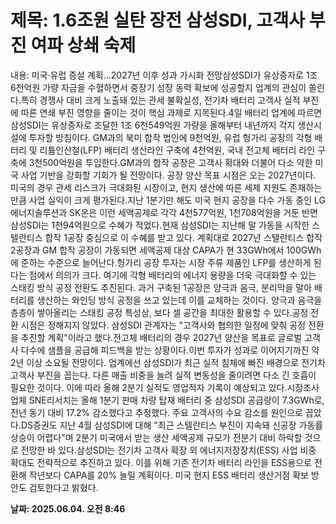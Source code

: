 # **제목: 1.6조원 실탄 장전 삼성SDI, 고객사 부진 여파 상쇄 숙제**

  내용: 미국·유럽 증설 계획…2027년 이후 성과 가시화 전망삼성SDI가 유상증자로 1조 6천억원 가량 자금을 수혈하면서 중장기 성장 동력 확보에 성공할지 업계의 관심이 쏠린다.특히 경쟁사 대비 크게 노출돼 있는 관세 불확실성, 전기차 배터리 고객사 실적 부진에 따른 연쇄 부진 영향을 줄이는 것이 핵심 과제로 지목된다.4일 배터리 업계에 따르면 삼성SDI는 유상증자로 조달한 1조 6천549억원 가량을 올해부터 내년까지 각지 생산시설에 투자할 방침이다. GM과의 북미 합작 법인에 9천억원, 유럽 헝가리 공장의 각형 배터리 및 리튬인산철(LFP) 배터리 생산라인 구축에 4천억원, 국내 전고체 배터리 라인 구축에 3천500억원을 투입한다.GM과의 합작 공장은 고객사 확대와 더불어 다소 약한 미국 사업 기반을 강화할 기회가 될 전망이다. 공장 양산 목표 시점은 오는 2027년이다. 미국의 경우 관세 리스크가 극대화된 시장이고, 현지 생산에 따른 세제 지원도 존재하는 만큼 사업 실익이 크게 평가된다.지난 1분기만 해도 미국 현지 공장을 다수 가동 중인 LG에너지솔루션과 SK온은 이런 세액공제로 각각 4천577억원, 1천708억원을 거둔 반면 삼성SDI는 1천94억원으로 수혜가 적었다.현재 삼성SDI는 지난해 말 가동을 시작한 스텔란티스 합작 1공장 중심으로 이 수혜를 받고 있다. 계획대로 2027년 스텔란티스 합작 2공장과 GM 합작 공장이 가동되면 세액공제 대상 CAPA가 현 33GWh에서 100GWh에 준하는 수준으로 늘어난다.헝가리 공장 투자는 시장 주류 제품인 LFP를 생산하게 된다는 점에서 의의가 크다. 여기에 각형 배터리의 에너지 용량을 더욱 극대화할 수 있는 스태킹 방식 공정 전환도 추진된다. 과거 구축된 1공장은 양극과 음극, 분리막을 말아 배터리를 생산하는 와인딩 방식 공정을 쓰고 있는데 이를 교체하는 것이다. 양극과 음극을 층층이 쌓아올리는 스태킹 공정 특성상, 보다 셀 공간을 최대한 활용할 수 있다.공정 전환 시점은 정해지지 않았다. 삼성SDI 관계자는 "고객사와 협의한 일정에 맞춰 공정 전환을 추진할 계획"이라고 했다.전고체 배터리의 경우 2027년 양산을 목표로 글로벌 고객사 다수에 샘플을 공급해 피드백을 받는 상황이다.이번 투자가 성과로 이어지기까진 약 2년 이상 소요될 전망이다. 업계에선 삼성SDI가 최근 실적 침체에 빠진 배경으로 전기차 고객사 부진을 꼽는다. 다른 매출 비중을 늘려 실적 변동성을 줄이려면 다소 긴 호흡이 필요한 것이다. 이에 따라 올해 2분기 실적도 영업적자 기록이 예상되고 있다.시장조사업체 SNE리서치는 올해 1분기 판매 차량 탑재 배터리 중 삼성SDI 공급량이 7.3GWh로, 전년 동기 대비 17.2% 감소했다고 추정했다. 주요 고객사의 수요 감소를 원인으로 꼽았다.DS증권도 지난 4월 삼성SDI에 대해 "최근 스텔란티스 부진이 지속돼 신공장 가동률 상승이 어렵다"며 2분기 미국에서 받는 생산 세액공제 규모가 전분기 대비 하락할 것으로 전망한 바 있다.삼성SDI는 전기차 고객사 확장 외 에너지저장장치(ESS) 사업 비중 확대도 전략적으로 추진하고 있다. 이를 위해 기존 전기차 배터리 라인을 ESS용으로 전환해 작년보다 CAPA를 20% 늘릴 계획이다. 미국 현지 ESS 배터리 생산거점 확보 방안도 검토한다고 밝혔다.

  **날짜: 2025.06.04. 오전 8:46**